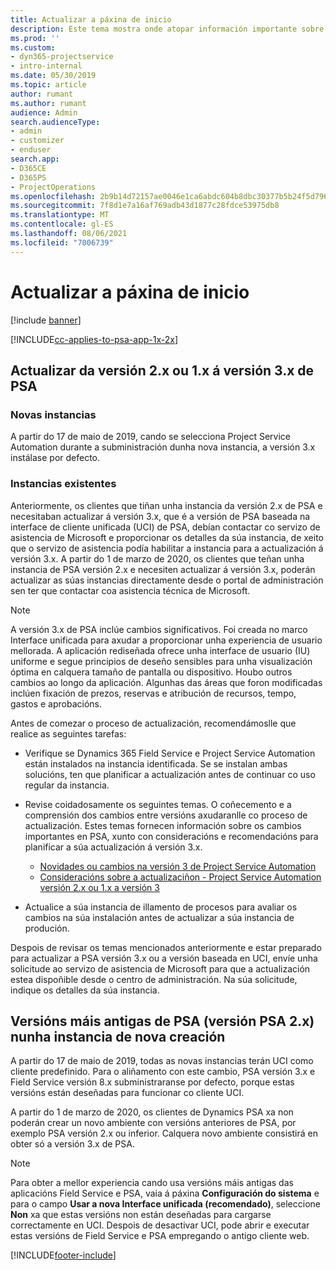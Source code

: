 ```yaml
---
title: Actualizar a páxina de inicio
description: Este tema mostra onde atopar información importante sobre as funcións novas e modificadas en Dynamics 365 Project Service Automation e o proceso para actualizar á versión máis recente.
ms.prod: ''
ms.custom:
- dyn365-projectservice
- intro-internal
ms.date: 05/30/2019
ms.topic: article
author: rumant
ms.author: rumant
audience: Admin
search.audienceType:
- admin
- customizer
- enduser
search.app:
- D365CE
- D365PS
- ProjectOperations
ms.openlocfilehash: 2b9b14d72157ae0046e1ca6abdc604b8dbc30377b5b24f5d79617a7201b1bf10
ms.sourcegitcommit: 7f8d1e7a16af769adb43d1877c28fdce53975db8
ms.translationtype: MT
ms.contentlocale: gl-ES
ms.lasthandoff: 08/06/2021
ms.locfileid: "7006739"
---
```

# <a name="upgrade-home-page"></a>Actualizar a páxina de inicio

[!include [banner](../includes/psa-now-project-operations.md)]

[!INCLUDE[cc-applies-to-psa-app-1x-2x](../includes/cc-applies-to-psa-app-1x-2x.md)]

## <a name="upgrade-from-psa-version-2x-or-1x-to-version-3x"></a>Actualizar da versión 2.x ou 1.x á versión 3.x de PSA

### <a name="new-instances"></a>Novas instancias

A partir do 17 de maio de 2019, cando se selecciona Project Service Automation durante a subministración dunha nova instancia, a versión 3.x instálase por defecto.

### <a name="existing-instances"></a>Instancias existentes

Anteriormente, os clientes que tiñan unha instancia da versión 2.x de PSA e necesitaban actualizar á versión 3.x, que é a versión de PSA baseada na interface de cliente unificada (UCI) de PSA, debían contactar co servizo de asistencia de Microsoft e proporcionar os detalles da súa instancia, de xeito que o servizo de asistencia podía habilitar a instancia para a actualización á versión 3.x. A partir do 1 de marzo de 2020, os clientes que teñan unha instancia de PSA versión 2.x e necesiten actualizar á versión 3.x, poderán actualizar as súas instancias directamente desde o portal de administración sen ter que contactar coa asistencia técnica de Microsoft.  

> [!NOTE]
> A versión 3.x de PSA inclúe cambios significativos. Foi creada no marco Interface unificada para axudar a proporcionar unha experiencia de usuario mellorada. A aplicación rediseñada ofrece unha interface de usuario (IU) uniforme e segue principios de deseño sensibles para unha visualización óptima en calquera tamaño de pantalla ou dispositivo. Houbo outros cambios ao longo da aplicación. Algunhas das áreas que foron modificadas inclúen fixación de prezos, reservas e atribución de recursos, tempo, gastos e aprobacións.

Antes de comezar o proceso de actualización, recomendámoslle que realice as seguintes tarefas:

- Verifique se Dynamics 365 Field Service e Project Service Automation están instalados na instancia identificada. Se se instalan ambas solucións, ten que planificar a actualización antes de continuar co uso regular da instancia.
- Revise coidadosamente os seguintes temas. O coñecemento e a comprensión dos cambios entre versións axudaranlle co proceso de actualización. Estes temas fornecen información sobre os cambios importantes en PSA, xunto con consideracións e recomendacións para planificar a súa actualización á versión 3.x.

    - [Novidades ou cambios na versión 3 de Project Service Automation](whats-new-changed-v3.md)
    - [Consideracións sobre a actualizaciñon - Project Service Automation versión 2.x ou 1.x a versión 3](upgrade-v3.md)

- Actualice a súa instancia de illamento de procesos para avaliar os cambios na súa instalación antes de actualizar a súa instancia de produción.

Despois de revisar os temas mencionados anteriormente e estar preparado para actualizar a PSA versión 3.x ou a versión baseada en UCI, envíe unha solicitude ao servizo de asistencia de Microsoft para que a actualización estea dispoñible desde o centro de administración. Na súa solicitude, indique os detalles da súa instancia.

## <a name="older-versions-of-psa-psa-version-2x-in-a-newly-created-instance"></a>Versións máis antigas de PSA (versión PSA 2.x) nunha instancia de nova creación

A partir do 17 de maio de 2019, todas as novas instancias terán UCI como cliente predefinido. Para o aliñamento con este cambio, PSA versión 3.x e Field Service versión 8.x subministraranse por defecto, porque estas versións están deseñadas para funcionar co cliente UCI.

A partir do 1 de marzo de 2020, os clientes de Dynamics PSA xa non poderán crear un novo ambiente con versións anteriores de PSA, por exemplo PSA versión 2.x ou inferior. Calquera novo ambiente consistirá en obter só a versión 3.x de PSA.

> [!NOTE]
> Para obter a mellor experiencia cando usa versións máis antigas das aplicacións Field Service e PSA, vaia á páxina **Configuración do sistema** e para o campo **Usar a nova Interface unificada (recomendado)**, seleccione **Non** xa que estas versións non están deseñadas para cargarse correctamente en UCI. Despois de desactivar UCI, pode abrir e executar estas versións de Field Service e PSA empregando o antigo cliente web. 


[!INCLUDE[footer-include](../includes/footer-banner.md)]